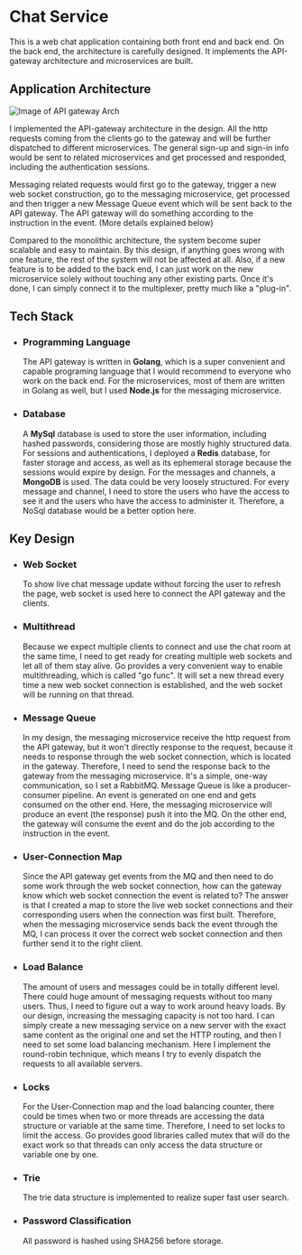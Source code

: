 # **Chat Service**

 This is a web chat application containing both front end and back end. On the back end, the architecture is carefully designed. It implements the API-gateway architecture and microservices are built.
  ## Application Architecture
  ![Image of API gateway Arch](https://i.ibb.co/4NGc4pn/api-gateway.jpg)
  
  I implemented the API-gateway architecture in the design. All the http requests coming from the clients go to the gateway and will be further dispatched to different microservices. The general sign-up and sign-in info would be sent to related microservices and get processed and responded, including the authentication sessions. 
  
  Messaging related requests would first go to the gateway, trigger a new web socket construction, go to the messaging microservice, get processed and then trigger a new Message Queue event which will be sent back to the API gateway. The API gateway will do something according to the instruction in the event. (More details explained below) 
  
  Compared to the monolithic architecture, the system become super scalable and easy to maintain. By this design, if anything goes wrong with one feature, the rest of the system will not be affected at all. Also, if a new feature is to be added to the back end, I can just work on the new microservice solely without touching any other existing parts. Once it's done, I can simply connect it to the multiplexer, pretty much like a "plug-in".
  
  ## Tech Stack
  - ### **Programming Language**
    The API gateway is written in **Golang**, which is a super convenient and capable programing language that I would recommend to everyone who work on the back end. For the microservices, most of them are written in Golang as well, but I used **Node.js** for the messaging microservice.
  - ### **Database**
    A **MySql** database is used to store the user information, including hashed passwords, considering those are mostly highly structured data.
    For sessions and authentications, I deployed a **Redis** database, for faster storage and access, as well as its ephemeral storage because the sessions would expire by design.
    For the messages and channels, a **MongoDB** is used. The data could be very loosely structured. For every message and channel, I need to store the users who have the access to see it and the users who have the access to administer it. Therefore, a NoSql database would be a better option here.
  ## Key Design
  - ### **Web Socket**
    To show live chat message update without forcing the user to refresh the page, web socket is used here to connect the API gateway and the clients.
  - ### **Multithread**
    Because we expect multiple clients to connect and use the chat room at the same time, I need to get ready for creating multiple web sockets and let all of them stay alive. Go provides a very convenient way to enable multithreading, which is called "go func". It will set a new thread every time a new web socket connection is established, and the web socket will be running on that thread.
  - ### **Message Queue**
    In my design, the messaging microservice receive the http request from the API gateway, but it won't directly response to the request, because it needs to response through the web socket connection, which is located in the gateway. Therefore, I need to send the response back to the gateway from the messaging microservice. It's a simple, one-way communication, so I set a RabbitMQ.
    Message Queue is like a producer-consumer pipeline. An event is generated on one end and gets consumed on the other end. Here, the messaging microservice will produce an event (the response) push it into the MQ. On the other end, the gateway will consume the event and do the job according to the instruction in the event.
  - ### **User-Connection Map**
    Since the API gateway get events from the MQ and then need to do some work through the web socket connection, how can the gateway know which web socket connection the event is related to? The answer is that I created a map to store the live web socket connections and their corresponding users when the connection was first built. Therefore, when the messaging microservice sends back the event through the MQ, I can process it over the correct web socket connection and then further send it to the right client.
  - ### **Load Balance**
    The amount of users and messages could be in totally different level. There could huge amount of messaging requests without too many users. Thus, I need to figure out a way to work around heavy loads. By our design, increasing the messaging capacity is not too hard. I can simply create a new messaging service on a new server with the exact same content as the original one and set the HTTP routing, and then I need to set some load balancing mechanism. Here I implement the round-robin technique, which means I try to evenly dispatch the requests to all available servers.
  - ### **Locks**
    For the User-Connection map and the load balancing counter, there could be times when two or more threads are accessing the data structure or variable at the same time. Therefore, I need to set locks to limit the access. Go provides good libraries called mutex that will do the exact work so that threads can only access the data structure or variable one by one.
  - ### **Trie**
    The trie data structure is implemented to realize super fast user search.
  - ### **Password Classification**
    All password is hashed using SHA256 before storage.
